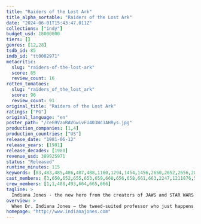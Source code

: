 ```yaml
---
title: "Raiders of the Lost Ark"
title_alpha_sortable: "Raiders of the Lost Ark"
date: "2024-06-01T15:43:47.011Z"
collections: ["indy"]
budget_usd: 18000000
tiers: []
genres: [12,28]
tsdb_id: 85
imdb_id: "tt0082971"
metacritic:
  slug: "raiders-of-the-lost-ark"
  score: 85
  review_count: 16
rotten_tomatoes:
  slug: "raiders_of_the_lost_ark"
  score: 96
  review_count: 91
original_title: "Raiders of the Lost Ark"
ratings: ["PG"]
original_language: "en"
poster_path: "/ceG9VzoRAVGwivFU403Wc3AHRys.jpg"
production_companies: [1,4]
production_countries: ["US"]
release_date: "1981-06-12"
release_years: [1981]
release_decades: [1980]
revenue_usd: 389925971
status: "Released"
runtime_minutes: 115
keywords: [83,483,485,486,487,488,1160,1294,1454,1456,2650,2652,2656,2853,2854,2856,6956,9032,11105,41586,175428,184134,205333,214548]
cast_members: [3,650,652,655,653,659,660,656,658,661,663,2247,1211876,5531,15831]
crew_members: [1,1,488,493,664,665,666]
tagline: >
  Indiana Jones - the new hero from the creators of JAWS and STAR WARS.
overview: >
  When Dr. Indiana Jones – the tweed-suited professor who just happens to be a celebrated archaeologist – is hired by the government to locate the legendary Ark of the Covenant, he finds himself up against the entire Nazi regime.
homepage: "http://www.indianajones.com"
---
```

